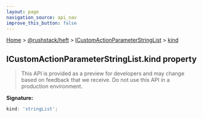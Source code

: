 ```yaml
---
layout: page
navigation_source: api_nav
improve_this_button: false
---
```



[Home](./index.md) &gt; [@rushstack/heft](./heft.md) &gt; [ICustomActionParameterStringList](./heft.icustomactionparameterstringlist.md) &gt; [kind](./heft.icustomactionparameterstringlist.kind.md)

## ICustomActionParameterStringList.kind property

> This API is provided as a preview for developers and may change based on feedback that we receive. Do not use this API in a production environment.
>

<b>Signature:</b>

```typescript
kind: 'stringList';
```
